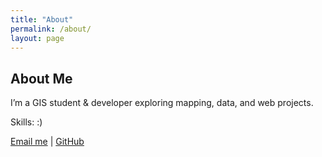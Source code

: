 ```yaml
---
title: "About"
permalink: /about/
layout: page
---
```


## About Me

I’m a GIS student & developer exploring mapping, data, and web projects.

Skills: :)

[Email me](mailto:willrkwan@gmail.com) | [GitHub](https://github.com/willrkwan)
